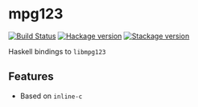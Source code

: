 # mpg123

[![Build Status](https://travis-ci.org/ocramz/mpg123-hs.png)](https://travis-ci.org/ocramz/mpg123-hs) [![Hackage version](https://img.shields.io/hackage/v/mpg123.svg?label=Hackage)](https://hackage.haskell.org/package/mpg123) [![Stackage version](https://www.stackage.org/package/mpg123/badge/lts?label=Stackage)](https://www.stackage.org/package/mpg123)

Haskell bindings to `libmpg123`


## Features

- Based on `inline-c`